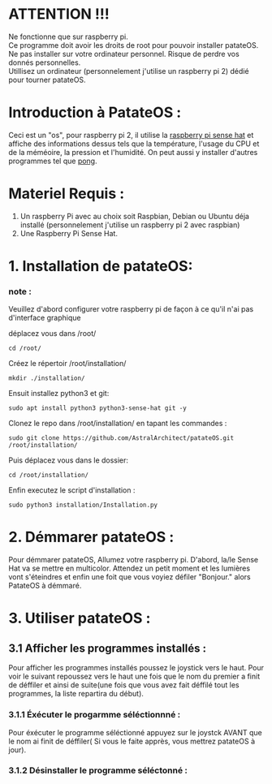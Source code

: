 # ATTENTION !!!

Ne fonctionne que sur raspberry pi.\
Ce programme doit avoir les droits de root pour pouvoir installer patateOS.\
Ne pas installer sur votre ordinateur personnel. Risque de perdre vos donnés personnelles.\
Utillisez un ordinateur (personnelement j'utilise un raspberry pi 2) dédié pour tourner patateOS.

# Introduction à PatateOS : 
Ceci est un "os", pour raspberry pi 2, il utilise la [raspberry pi sense hat](https://www.kubii.com/fr/modules-capteurs/1081-raspberry-pi-sense-hat-kubii-640522710799.html) et affiche des informations dessus tels que la température, l'usage du CPU et de la méméoire, la pression et l'humidité. On peut aussi y installer d'autres programmes tel que [pong](https://github.com/AstralArchitect/pong-patateOS).

# Materiel Requis : 
  1. Un raspberry Pi avec au choix soit Raspbian, Debian ou Ubuntu déja installé (personnelement j'utilise un raspberry pi 2 avec raspbian)
  2. Une Raspberry Pi Sense Hat.

# 1. Installation de patateOS:
### note :
Veuillez d'abord configurer votre raspberry pi de façon à ce qu'il n'ai pas d'interface graphique


déplacez vous dans /root/

```
cd /root/
```
Créez le répertoir /root/installation/
```
mkdir ./installation/
```
Ensuit installez python3 et git:

```
sudo apt install python3 python3-sense-hat git -y
```

Clonez le repo dans /root/installation/ en tapant les commandes : 
```
sudo git clone https://github.com/AstralArchitect/patateOS.git /root/installation/
```

Puis déplacez vous dans le dossier:
```
cd /root/installation/
```
Enfin executez le script d'installation :
```
sudo python3 installation/Installation.py
```

# 2. Démmarer patateOS :

Pour démmarer patateOS, Allumez votre raspberry pi. D'abord, la/le Sense Hat va se mettre en multicolor. Attendez un petit moment et les lumières vont s'éteindres et enfin une foit que vous voyiez défiler "Bonjour." alors PatateOS à démmaré.

# 3. Utiliser patateOS :

## 3.1 Afficher les programmes installés :
Pour afficher les programmes installés poussez le joystick vers le haut. Pour voir le suivant repoussez vers le haut une fois que le nom du premier a finit de déffiler et ainsi de suite(une fois que vous avez fait déffilé tout les programmes, la liste repartira du début).
### 3.1.1 Éxécuter le progarmme séléctionnné :
Pour éxécuter le programme séléctionné appuyez sur le joystck AVANT que le nom ai finit de déffiler( Si vous le faite apprès, vous mettrez patateOS à jour).
### 3.1.2 Désinstaller le programme séléctonné :
